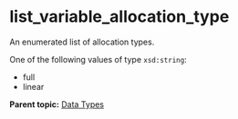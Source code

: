 # list_variable_allocation_type

An enumerated list of allocation types.

One of the following values of type `xsd:string`:

- full
- linear

**Parent topic:** [Data Types](../data_types/c_datatypes.md)

